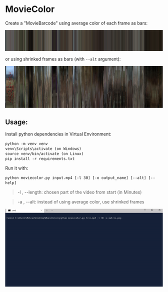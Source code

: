 # MovieColor

Create a "MovieBarcode" using average color of each frame as bars:

![image of test output](doc/outresult.png)

or using shrinked frames as bars (with `--alt` argument):

![image of test output2](doc/outresult2.jpg)

## Usage:

Install python dependencies in Virtual Environment:
```
python -m venv venv
venv\Scripts\activate (on Windows)
source venv/bin/activate (on Linux)
pip install -r requirements.txt
```
Run it with:
```
python moviecolor.py input.mp4 [-l 30] [-o output_name] [--alt] [--help]
```
>-l , --length: chosen part of the video from start (in Minutes)

>-a , --alt: instead of using average color, use shrinked frames


![Usage](doc/usage.gif)
